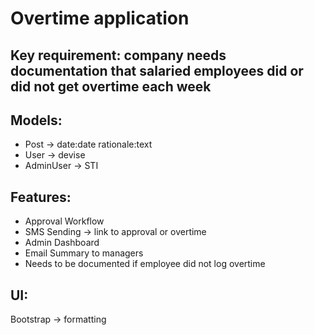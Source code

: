 # Overtime application

## Key requirement: company needs documentation that salaried employees did or did not get overtime each week

## Models:
- Post -> date:date rationale:text
- User -> devise
- AdminUser -> STI

## Features:
- Approval Workflow
- SMS Sending -> link to approval or overtime
- Admin Dashboard
- Email Summary to managers
- Needs to be documented if employee did not log overtime

## UI:
Bootstrap -> formatting
